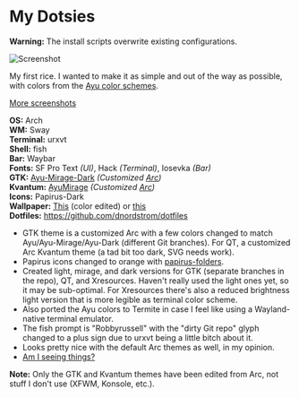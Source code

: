 # My Dotsies

**Warning:** The install scripts overwrite
existing configurations.

![Screenshot](https://i.imgur.com/Rsh1enR.png)

My first rice. I wanted to make it as simple and out of the way as possible, with colors from the [Ayu color schemes](https://github.com/ayu-theme/ayu-colors).

[More screenshots](https://imgur.com/a/wgzXalJ)  

**OS:** Arch  
**WM:** Sway  
**Terminal:** urxvt  
**Shell:** fish  
**Bar:** Waybar  
**Fonts:** SF Pro Text *(UI)*, Hack *(Terminal)*, Iosevka *(Bar)*  
**GTK:** [Ayu-Mirage-Dark](https://github.com/dnordstrom/ayu-theme/tree/ayu-mirage)
*(Customized [Arc](https://github.com/horst3180/arc-theme))*  
**Kvantum:** [AyuMirage](https://github.com/dnordstrom/ayu-kde) *(Customized [Arc](https://github.com/PapirusDevelopmentTeam/arc-kde/tree/master/Kvantum))*  
**Icons:** Papirus-Dark  
**Wallpaper:**
[This](https://hdwallsbox.com/circles-enso-minimalistic-wallpaper-94559) (color
edited) or [this](https://i.imgur.com/gAIHyZ9.jpg)  
**Dotfiles:** https://github.com/dnordstrom/dotfiles

* GTK theme is a customized Arc with a few colors changed to match Ayu/Ayu-Mirage/Ayu-Dark (different Git branches). For QT, a customized Arc Kvantum theme (a tad bit too dark, SVG needs work).
* Papirus icons changed to orange with [papirus-folders](https://aur.archlinux.org/packages/papirus-folders-git/).
* Created light, mirage, and dark versions for GTK (separate branches in the repo), QT, and Xresources. Haven't really used the light ones yet, so it may be sub-optimal. For Xresources there's also a reduced brightness light version that is more legible as terminal color scheme.
* Also ported the Ayu colors to Termite in case I feel like using a Wayland-native terminal emulator.
* The fish prompt is "Robbyrussell" with the "dirty Git repo" glyph changed to a plus sign due to urxvt being a little bitch about it.
* Looks pretty nice with the default Arc themes as well, in my opinion.
* [Am I seeing things?](https://i.imgur.com/W0UD6vM.png)

**Note:** Only the GTK and Kvantum themes have been edited from Arc, not stuff I
don't use (XFWM, Konsole, etc.).
